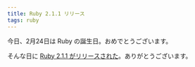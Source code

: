```yaml
---
title: Ruby 2.1.1 リリース
tags: ruby
---
```


今日、2月24日は Ruby の誕生日。おめでとうございます。

そんな日に [Ruby 2.1.1 がリリースされた](https://www.ruby-lang.org/en/news/2014/02/24/ruby-2-1-1-is-released/)。ありがとうございます。

